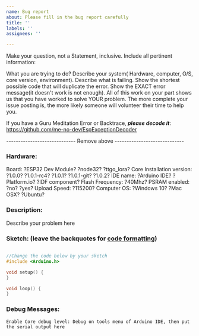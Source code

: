 ```yaml
---
name: Bug report
about: Please fill in the bug report carefully
title: ''
labels: ''
assignees: ''

---
```


Make your question, not a Statement, inclusive. Include all pertinent information:

What you are trying to do?
Describe your system( Hardware, computer, O/S, core version, environment).
Describe what is failing.
Show the shortest possible code that will duplicate the error.
Show the EXACT error message(it doesn't work is not enough).
All of this work on your part shows us that you have worked to solve YOUR problem. The more complete your issue posting is, the more likely someone will volunteer their time to help you.

If you have a Guru Meditation Error or Backtrace, ***please decode it***:
https://github.com/me-no-dev/EspExceptionDecoder

----------------------------- Remove above -----------------------------


### Hardware:
Board:							?ESP32 Dev Module? ?node32? ?ttgo_lora?
Core Installation version:			?1.0.0? ?1.0.1-rc4? ?1.0.1? ?1.0.1-git? ?1.0.2?
IDE name:						?Arduino IDE? ?Platform.io? ?IDF component?
Flash Frequency:					?40Mhz?
PSRAM enabled:                                    ?no? ?yes?
Upload Speed:					?115200?
Computer OS:                                        ?Windows 10? ?Mac OSX? ?Ubuntu?

### Description:
Describe your problem here


### Sketch:  (leave the backquotes for [code formatting](https://help.github.com/articles/creating-and-highlighting-code-blocks/))
```cpp

//Change the code below by your sketch
#include <Arduino.h>

void setup() {
}

void loop() {
}
```

### Debug Messages:
```
Enable Core debug level: Debug on tools menu of Arduino IDE, then put the serial output here 
```
